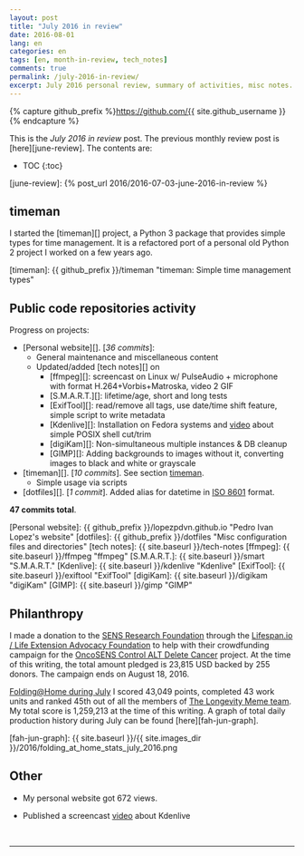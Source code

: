 ```yaml
---
layout: post
title: "July 2016 in review"
date: 2016-08-01
lang: en
categories: en
tags: [en, month-in-review, tech_notes]
comments: true
permalink: /july-2016-in-review/
excerpt: July 2016 personal review, summary of activities, misc notes...
---
```


{% capture github_prefix %}https://github.com/{{ site.github_username }}{% endcapture %}

This is the *July 2016 in review* post. The previous monthly review post is
[here][june-review].  The contents are:

* TOC
{:toc}

[june-review]: {% post_url 2016/2016-07-03-june-2016-in-review %}

## timeman #############################################################

I started the [timeman][] project, a Python 3 package that provides simple
types for time management. It is a refactored port of a personal old Python 2
project I worked on a few years ago.

[timeman]: {{ github_prefix }}/timeman "timeman: Simple time management types"

## Public code repositories activity ###################################

Progress on projects:

- [Personal website][]. [*36 commits*]:
  - General maintenance and miscellaneous content
  - Updated/added [tech notes][] on
    - [ffmpeg][]: screencast on Linux w/ PulseAudio + microphone with format
      H.264+Vorbis+Matroska, video 2 GIF
    - [S.M.A.R.T.][]: lifetime/age, short and long tests
    - [ExifTool][]: read/remove all tags, use date/time shift feature, simple
      script to write metadata
    - [Kdenlive][]: Installation on Fedora systems and
      [video](https://www.youtube.com/watch?v=o8QxlBQBEz0) about simple POSIX
      shell cut/trim
    - [digiKam][]: Non-simultaneous multiple instances & DB cleanup 
    - [GIMP][]: Adding backgrounds to images without it, converting images to
      black and white or grayscale
- [timeman][]. [*10 commits*]. See section [timeman](#timeman).
  - Simple usage via scripts
- [dotfiles][]. [*1 commit*]. Added alias for datetime in
  [ISO 8601](https://en.wikipedia.org/wiki/ISO_8601) format.

**47 commits total**.

[Personal website]: {{ github_prefix }}/lopezpdvn.github.io "Pedro Ivan Lopez's website"
[dotfiles]: {{ github_prefix }}/dotfiles "Misc configuration files and directories"
[tech notes]: {{ site.baseurl }}/tech-notes
[ffmpeg]: {{ site.baseurl }}/ffmpeg "ffmpeg"
[S.M.A.R.T.]: {{ site.baseurl }}/smart "S.M.A.R.T."
[Kdenlive]: {{ site.baseurl }}/kdenlive "Kdenlive"
[ExifTool]: {{ site.baseurl }}/exiftool "ExifTool"
[digiKam]: {{ site.baseurl }}/digikam "digiKam"
[GIMP]: {{ site.baseurl }}/gimp "GIMP"

## Philanthropy #######################################################

I made a donation to the [SENS Research Foundation][] through the
[Lifespan.io / Life Extension Advocacy Foundation][] to help with
their crowdfunding campaign for the [OncoSENS Control ALT Delete Cancer][]
project.  At the time of this writing, the total amount pledged is 23,815 USD
backed by 255 donors. The campaign ends on August 18, 2016.

[Folding@Home during July][fah-stats] I scored 43,049 points, completed 43
work units and ranked 45th out of all the members of
[The Longevity Meme team][]. My total score is 1,259,213 at the time of this
writing.  A graph of total daily production history during July can be found
[here][fah-jun-graph].

[SENS Research Foundation]: http://sens.org "SENS Research Foundation"
[Lifespan.io / Life Extension Advocacy Foundation]:https://www.lifespan.io  "Lifespan.io | Crowdfunding the Cure for Aging"
[OncoSENS Control ALT Delete Cancer]: https://www.lifespan.io/campaigns/sens-control-alt-delete-cancer/ "OncoSENS Control ALT Delete Cancer"
[fah-stats]: http://folding.extremeoverclocking.com/user_summary.php?s=&u=648628 "dreilopz - User Summary - EXTREME Overclocking Folding @ Home Stats"
[The Longevity Meme team]: http://folding.extremeoverclocking.com/user_list.php?s=&t=32461 "The Longevity Meme Individual Users List"
[fah-jun-graph]: {{ site.baseurl }}/{{ site.images_dir }}/2016/folding_at_home_stats_july_2016.png

## Other ###############################################################

- My personal website got 672 views.

- Published a screencast [video](https://www.youtube.com/watch?v=o8QxlBQBEz0)
  about Kdenlive

<br/>

---
